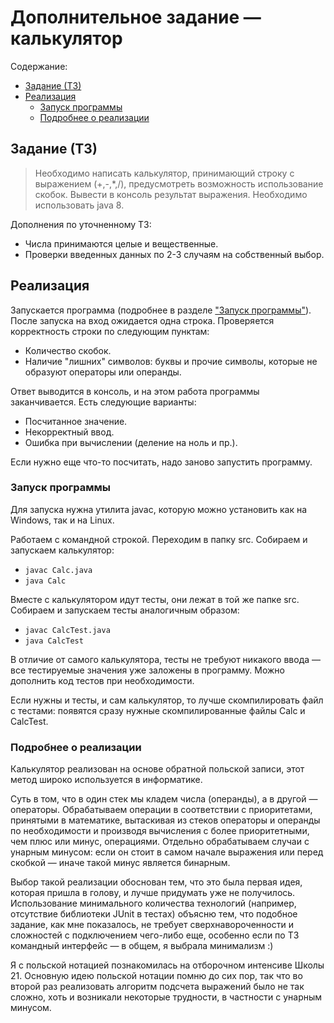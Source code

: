 # Дополнительное задание — калькулятор

Содержание:
* [Задание (ТЗ)](#задание-тз)
* [Реализация](#реализация)
  * [Запуск программы](#запуск-программы)
  * [Подробнее о реализации](#подробнее-о-реализации)

## Задание (ТЗ)

>Необходимо написать калькулятор, принимающий строку с выражением (+,-,*,/), предусмотреть возможность использование скобок. Вывести в консоль результат выражения. Необходимо использовать java 8.

Дополнения по уточненному ТЗ: 
* Числа принимаются целые и вещественные.
* Проверки введенных данных по 2-3 случаям на собственный выбор.

## Реализация

Запускается программа (подробнее в разделе ["Запуск программы"](#запуск-программы)). После запуска на вход ожидается одна строка. 
Проверяется корректность строки по следующим пунктам:
* Количество скобок.
* Наличие "лишних" символов: буквы и прочие символы, которые не образуют операторы или операнды.

Ответ выводится в консоль, и на этом работа программы заканчивается. Есть следующие варианты:
* Посчитанное значение.
* Некорректный ввод.
* Ошибка при вычислении (деление на ноль и пр.).

Если нужно еще что-то посчитать, надо заново запустить программу.

### Запуск программы

Для запуска нужна утилита javac, которую можно установить как на Windows, так и на Linux. 

Работаем с командной строкой. Переходим в папку src. Собираем и запускаем калькулятор:
* `javac Calc.java`
* `java Calc`

Вместе с калькулятором идут тесты, они лежат в той же папке src. Собираем и запускаем тесты аналогичным образом:
* `javac CalcTest.java`
* `java CalcTest`

В отличие от самого калькулятора, тесты не требуют никакого ввода — все тестируемые значения уже заложены в программу. Можно дополнить код тестов при необходимости.

Если нужны и тесты, и сам калькулятор, то лучше скомпилировать файл с тестами: появятся сразу нужные скомпилированные файлы Calc и CalcTest.

### Подробнее о реализации

Калькулятор реализован на основе обратной польской записи, этот метод широко используется в информатике. 

Суть в том, что в один стек мы кладем числа (операнды), а в другой — операторы. 
Обрабатываем операции в соответствии с приоритетами, принятыми в математике, вытаскивая из стеков операторы и операнды по необходимости и производя вычисления с более приоритетными, чем плюс или минус, операциями. Отдельно обрабатываем случаи с унарным минусом: если он стоит в самом начале выражения или перед скобкой — иначе такой минус является бинарным.

Выбор такой реализации обоснован тем, что это была первая идея, которая пришла в голову, и лучше придумать уже не получилось. 
Использование минимального количества технологий (например, отсутствие библиотеки JUnit в тестах) объясню тем, что подобное задание, как мне показалось, не требует сверхнавороченности и сложностей с подключением чего-либо еще, особенно если по ТЗ командный интерфейс — в общем, я выбрала минимализм :)

Я с польской нотацией познакомилась на отборочном интенсиве Школы 21. 
Основную идею польской нотации помню до сих пор, так что во второй раз реализовать алгоритм подсчета выражений было не так сложно, хоть и возникали некоторые трудности, в частности с унарным минусом.
